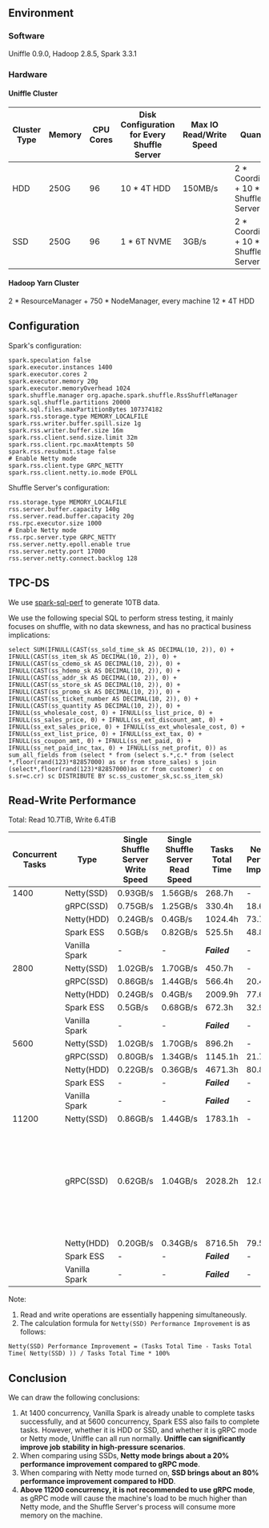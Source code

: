 <!--
  ~ Licensed to the Apache Software Foundation (ASF) under one or more
  ~ contributor license agreements.  See the NOTICE file distributed with
  ~ this work for additional information regarding copyright ownership.
  ~ The ASF licenses this file to You under the Apache License, Version 2.0
  ~ (the "License"); you may not use this file except in compliance with
  ~ the License.  You may obtain a copy of the License at
  ~
  ~    http://www.apache.org/licenses/LICENSE-2.0
  ~
  ~ Unless required by applicable law or agreed to in writing, software
  ~ distributed under the License is distributed on an "AS IS" BASIS,
  ~ WITHOUT WARRANTIES OR CONDITIONS OF ANY KIND, either express or implied.
  ~ See the License for the specific language governing permissions and
  ~ limitations under the License.
  -->

## Environment

### Software

Uniffle 0.9.0, Hadoop 2.8.5, Spark 3.3.1

### Hardware

#### Uniffle Cluster

| Cluster Type | Memory | CPU Cores | Disk Configuration for Every Shuffle Server | Max IO Read/Write Speed | Quantity                              | Network Bandwidth |
|--------------|--------|-----------|---------------------------------------------|-------------------------|---------------------------------------|-------------------|
| HDD          | 250G   | 96        | 10 * 4T HDD                                 | 150MB/s                 | 2 * Coordinator + 10 * Shuffle Server | 25GB/s            |
| SSD          | 250G   | 96        | 1 * 6T NVME                                 | 3GB/s                   | 2 * Coordinator + 10 * Shuffle Server | 25GB/s            |

#### Hadoop Yarn Cluster

2 * ResourceManager + 750 * NodeManager, every machine 12 * 4T HDD

## Configuration

Spark's configuration:

  ````
  spark.speculation false
  spark.executor.instances 1400
  spark.executor.cores 2
  spark.executor.memory 20g
  spark.executor.memoryOverhead 1024
  spark.shuffle.manager org.apache.spark.shuffle.RssShuffleManager
  spark.sql.shuffle.partitions 20000
  spark.sql.files.maxPartitionBytes 107374182
  spark.rss.storage.type MEMORY_LOCALFILE
  spark.rss.writer.buffer.spill.size 1g
  spark.rss.writer.buffer.size 16m
  spark.rss.client.send.size.limit 32m
  spark.rss.client.rpc.maxAttempts 50
  spark.rss.resubmit.stage false
  # Enable Netty mode
  spark.rss.client.type GRPC_NETTY
  spark.rss.client.netty.io.mode EPOLL
  ````

Shuffle Server's configuration:

  ````
  rss.storage.type MEMORY_LOCALFILE
  rss.server.buffer.capacity 140g
  rss.server.read.buffer.capacity 20g
  rss.rpc.executor.size 1000
  # Enable Netty mode
  rss.rpc.server.type GRPC_NETTY
  rss.server.netty.epoll.enable true
  rss.server.netty.port 17000
  rss.server.netty.connect.backlog 128
  ````

## TPC-DS

We use [spark-sql-perf](https://github.com/databricks/spark-sql-perf) to generate 10TB data.

We use the following special SQL to perform stress testing, it mainly focuses on shuffle, with no data skewness, and has
no practical business implications:

````
select SUM(IFNULL(CAST(ss_sold_time_sk AS DECIMAL(10, 2)), 0) + IFNULL(CAST(ss_item_sk AS DECIMAL(10, 2)), 0) + IFNULL(CAST(ss_cdemo_sk AS DECIMAL(10, 2)), 0) + IFNULL(CAST(ss_hdemo_sk AS DECIMAL(10, 2)), 0) + IFNULL(CAST(ss_addr_sk AS DECIMAL(10, 2)), 0) + IFNULL(CAST(ss_store_sk AS DECIMAL(10, 2)), 0) + IFNULL(CAST(ss_promo_sk AS DECIMAL(10, 2)), 0) + IFNULL(CAST(ss_ticket_number AS DECIMAL(10, 2)), 0) + IFNULL(CAST(ss_quantity AS DECIMAL(10, 2)), 0) + IFNULL(ss_wholesale_cost, 0) + IFNULL(ss_list_price, 0) + IFNULL(ss_sales_price, 0) + IFNULL(ss_ext_discount_amt, 0) + IFNULL(ss_ext_sales_price, 0) + IFNULL(ss_ext_wholesale_cost, 0) + IFNULL(ss_ext_list_price, 0) + IFNULL(ss_ext_tax, 0) + IFNULL(ss_coupon_amt, 0) + IFNULL(ss_net_paid, 0) + IFNULL(ss_net_paid_inc_tax, 0) + IFNULL(ss_net_profit, 0)) as sum_all_fields from (select * from (select s.*,c.* from (select *,floor(rand(123)*82857000) as sr from store_sales) s join (select*,floor(rand(123)*82857000)as cr from customer)  c on s.sr=c.cr) sc DISTRIBUTE BY sc.ss_customer_sk,sc.ss_item_sk)
````

## Read-Write Performance

Total: Read 10.7TiB, Write 6.4TiB

| Concurrent Tasks | Type          | Single Shuffle Server Write Speed | Single Shuffle Server Read Speed | Tasks Total Time | Netty(SSD) Performance Improvement | Notes                                                                                                                                                                                                        |
|------------------|---------------|-----------------------------------|----------------------------------|------------------|------------------------------------|--------------------------------------------------------------------------------------------------------------------------------------------------------------------------------------------------------------|
| 1400             | Netty(SSD)    | 0.93GB/s                          | 1.56GB/s                         | 268.7h           | -                                  |                                                                                                                                                                                                              |
|                  | gRPC(SSD)     | 0.75GB/s                          | 1.25GB/s                         | 330.4h           | 18.67%                             |                                                                                                                                                                                                              |
|                  | Netty(HDD)    | 0.24GB/s                          | 0.4GB/s                          | 1024.4h          | 73.77%                             |                                                                                                                                                                                                              |
|                  | Spark ESS     | 0.5GB/s                           | 0.82GB/s                         | 525.5h           | 48.88%                             |                                                                                                                                                                                                              |
|                  | Vanilla Spark | -                                 | -                                | __*Failed*__     | -                                  |                                                                                                                                                                                                              |
| 2800             | Netty(SSD)    | 1.02GB/s                          | 1.70GB/s                         | 450.7h           | -                                  |                                                                                                                                                                                                              |
|                  | gRPC(SSD)     | 0.86GB/s                          | 1.44GB/s                         | 566.4h           | 20.42%                             |                                                                                                                                                                                                              |
|                  | Netty(HDD)    | 0.24GB/s                          | 0.4GB/s                          | 2009.9h          | 77.6%                              |                                                                                                                                                                                                              |
|                  | Spark ESS     | 0.5GB/s                           | 0.68GB/s                         | 672.3h           | 32.96%                             |                                                                                                                                                                                                              |
|                  | Vanilla Spark | -                                 | -                                | __*Failed*__     | -                                  |                                                                                                                                                                                                              |
| 5600             | Netty(SSD)    | 1.02GB/s                          | 1.70GB/s                         | 896.2h           | -                                  |                                                                                                                                                                                                              |
|                  | gRPC(SSD)     | 0.80GB/s                          | 1.34GB/s                         | 1145.1h          | 21.72%                             |                                                                                                                                                                                                              |
|                  | Netty(HDD)    | 0.22GB/s                          | 0.36GB/s                         | 4671.3h          | 80.8%                              |                                                                                                                                                                                                              |
|                  | Spark ESS     | -                                 | -                                | __*Failed*__     | -                                  |                                                                                                                                                                                                              |
|                  | Vanilla Spark | -                                 | -                                | __*Failed*__     | -                                  |                                                                                                                                                                                                              |
| 11200            | Netty(SSD)    | 0.86GB/s                          | 1.44GB/s                         | 1783.1h          | -                                  |                                                                                                                                                                                                              |
|                  | gRPC(SSD)     | 0.62GB/s                          | 1.04GB/s                         | 2028.2h          | 12.08%                             | At 11200 concurrency, gRPC requires reducing `rss.rpc.executor.size` to 200 to run tasks successfully. Shuffle Server memory usage and CPU load are higher in gRPC mode than in Netty mode. Not recommended. |
|                  | Netty(HDD)    | 0.20GB/s                          | 0.34GB/s                         | 8716.5h          | 79.5%                              |                                                                                                                                                                                                              |
|                  | Spark ESS     | -                                 | -                                | __*Failed*__     | -                                  |                                                                                                                                                                                                              |
|                  | Vanilla Spark | -                                 | -                                | __*Failed*__     | -                                  |                                                                                                                                                                                                              |

Note:

1. Read and write operations are essentially happening simultaneously.
2. The calculation formula for `Netty(SSD) Performance Improvement` is as follows:

````
Netty(SSD) Performance Improvement = (Tasks Total Time - Tasks Total Time( Netty(SSD) )) / Tasks Total Time * 100%
````

## Conclusion

We can draw the following conclusions:

1. At 1400 concurrency, Vanilla Spark is already unable to complete tasks successfully, and at 5600 concurrency, Spark
   ESS also fails to complete tasks. However, whether it is HDD or SSD, and whether it is gRPC mode or Netty mode,
   Uniffle can all run normally. **Uniffle can significantly improve job stability in high-pressure scenarios**.
2. When comparing using SSDs, **Netty mode brings about a 20% performance improvement compared to gRPC mode**.
3. When comparing with Netty mode turned on, **SSD brings about an 80% performance improvement compared to HDD**.
4. **Above 11200 concurrency, it is not recommended to use gRPC mode**, as gRPC mode will cause the machine's load
   to be much higher than Netty mode, and the Shuffle Server's process will consume more memory on the machine.